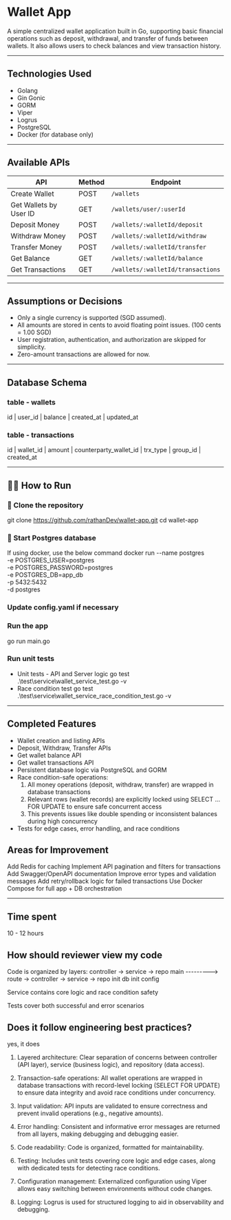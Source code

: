 # Wallet App

A simple centralized wallet application built in Go, supporting basic financial operations such as deposit, withdrawal, and transfer of funds between wallets. It also allows users to check balances and view transaction history.

---

## Technologies Used

- Golang
- Gin Gonic
- GORM
- Viper
- Logrus
- PostgreSQL
- Docker (for database only)

---

## Available APIs

| API                     | Method | Endpoint                                |
|--------------------------|--------|------------------------------------------|
| Create Wallet            | POST   | `/wallets`                               |
| Get Wallets by User ID   | GET    | `/wallets/user/:userId`                  |
| Deposit Money            | POST   | `/wallets/:walletId/deposit`             |
| Withdraw Money           | POST   | `/wallets/:walletId/withdraw`            |
| Transfer Money           | POST   | `/wallets/:walletId/transfer`            |
| Get Balance              | GET    | `/wallets/:walletId/balance`             |
| Get Transactions         | GET    | `/wallets/:walletId/transactions`        |

---

## Assumptions or Decisions

- Only a single currency is supported (SGD assumed).
- All amounts are stored in cents to avoid floating point issues.  (100 cents = 1.00 SGD)
- User registration, authentication, and authorization are skipped for simplicity.
- Zero-amount transactions are allowed for now.

---

## Database Schema

### table - wallets 
id | user_id  | balance | created_at | updated_at 

### table - transactions 
id | wallet_id |  amount  | counterparty_wallet_id | trx_type | group_id | created_at

---

## 🧑‍💻 How to Run

### 🔄 Clone the repository
git clone https://github.com/rathanDev/wallet-app.git
cd wallet-app

### 🔄 Start Postgres database
If using docker, use the below command
docker run --name postgres \
  -e POSTGRES_USER=postgres \
  -e POSTGRES_PASSWORD=postgres \
  -e POSTGRES_DB=app_db \
  -p 5432:5432 \
  -d postgres

### Update config.yaml if necessary

### Run the app 
go run main.go

### Run unit tests 
* Unit tests - API and Server logic 
    go test .\test\service\wallet_service_test.go -v
* Race condition test 
    go test .\test\service\wallet_service_race_condition_test.go -v

---

## Completed Features
* Wallet creation and listing APIs
* Deposit, Withdraw, Transfer APIs
* Get wallet balance API
* Get wallet transactions API
* Persistent database logic via PostgreSQL and GORM
* Race condition-safe operations:
    1. All money operations (deposit, withdraw, transfer) are wrapped in database transactions
    2. Relevant rows (wallet records) are explicitly locked using SELECT ... FOR UPDATE to ensure safe concurrent access
    3. This prevents issues like double spending or inconsistent balances during high concurrency
* Tests for edge cases, error handling, and race conditions 


## Areas for Improvement
Add Redis for caching
Implement API pagination and filters for transactions
Add Swagger/OpenAPI documentation
Improve error types and validation messages
Add retry/rollback logic for failed transactions
Use Docker Compose for full app + DB orchestration

---

## Time spent
10 - 12 hours 


## How should reviewer view my code
Code is organized by layers: controller -> service -> repo 
      main ---------> route -> controller -> service -> repo
      init db
      init config

Service contains core logic and race condition safety

Tests cover both successful and error scenarios


## Does it follow engineering best practices?
yes, it does

1. Layered architecture: Clear separation of concerns between controller (API layer), service (business logic), and repository (data access).

2. Transaction-safe operations: All wallet operations are wrapped in database transactions with record-level locking (SELECT FOR UPDATE) to ensure data integrity and avoid race conditions under concurrency.

3. Input validation: API inputs are validated to ensure correctness and prevent invalid operations (e.g., negative amounts).

4. Error handling: Consistent and informative error messages are returned from all layers, making debugging and debugging easier.

5. Code readability: Code is organized, formatted for maintainability.

6. Testing: Includes unit tests covering core logic and edge cases, along with dedicated tests for detecting race conditions.

7. Configuration management: Externalized configuration using Viper allows easy switching between environments without code changes.

8. Logging: Logrus is used for structured logging to aid in observability and debugging.



